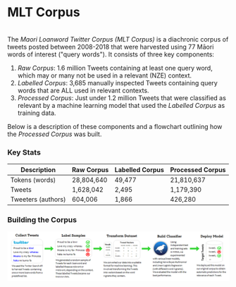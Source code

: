 # MLT Corpus
<br>
The <i>Maori Loanword Twitter Corpus (MLT Corpus)</i> is a diachronic corpus of tweets posted between 2008-2018 that were harvested using 77 Māori words of interest ("query words"). It consists of three key components:

1. <i>Raw Corpus</i>: 1.6 million Tweets containing at least one query word, which may or many not be used in a relevant (NZE) context.
2. <i>Labelled Corpus</i>: 3,685 manually inspected Tweets containing query words that are ALL used in relevant contexts. 
3. <i>Processed Corpus</i>: Just under 1.2 million Tweets that were classified as relevant by a machine learning model that used the <i>Labelled Corpus</i> as training data. 

Below is a description of these components and a flowchart outlining how the <i>Processed Corpus</i> was built. 

### Key Stats
| Description          | Raw Corpus | Labelled Corpus | Processed Corpus |
| ---------------------|------------|-----------------| -----------------|
| Tokens (words)       | 28,804,640 | 49,477          | 21,810,637       |
| Tweets               | 1,628,042  | 2,495           | 1,179,390        |
| Tweeters (authors)   | 604,006    | 1,866           | 426,280          |

### Building the Corpus
 <img src="../pics/Process2.png" alt="Process" width="1500"/>
